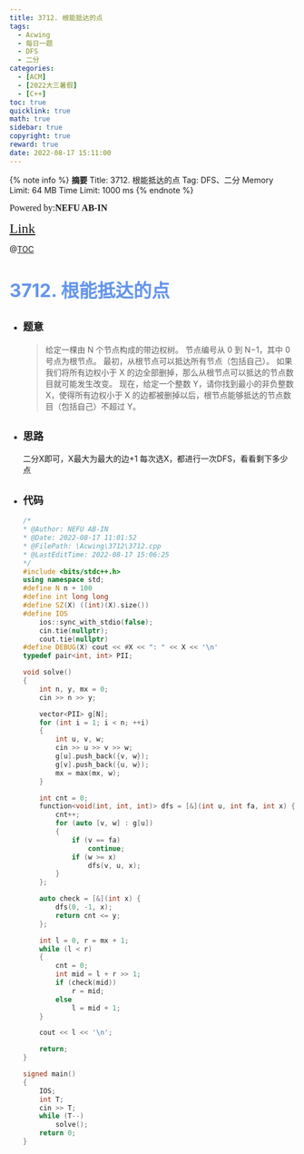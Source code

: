```yaml
---
title: 3712. 根能抵达的点
tags:
  - Acwing
  - 每日一题
  - DFS
  - 二分
categories:
  - [ACM] 
  - [2022大三暑假] 
  - [C++]
toc: true
quicklink: true
math: true
sidebar: true
copyright: true
reward: true
date: 2022-08-17 15:11:00
---
```



{% note info %}
**摘要**
Title: 3712. 根能抵达的点
Tag: DFS、二分
Memory Limit: 64 MB
Time Limit: 1000 ms
{% endnote %}
<!-- more -->

<font size=3 face=楷体>Powered by:**NEFU AB-IN**</font>

<font color=#FFA500 size=5 face=楷体>[Link](https://www.acwing.com/problem/content/3715/)</font>

@[TOC](文章目录)

# <font color=#6495ED size=6>3712. 根能抵达的点</font>

* ## <font size=4 face=粗体>题意</font>

  >给定一棵由 N 个节点构成的带边权树。
  >节点编号从 0 到 N−1，其中 0 号点为根节点。
  >最初，从根节点可以抵达所有节点（包括自己）。
  >如果我们将所有边权小于 X 的边全部删掉，那么从根节点可以抵达的节点数目就可能发生改变。
  >现在，给定一个整数 Y，请你找到最小的非负整数 X，使得所有边权小于 X 的边都被删掉以后，根节点能够抵达的节点数目（包括自己）不超过 Y。

* ## <font size=4 face=粗体>思路</font>

  二分X即可，X最大为最大的边+1
  每次选X，都进行一次DFS，看看剩下多少点

* ## <font size=4 face=粗体>代码</font>

  ```cpp
  /*
  * @Author: NEFU AB-IN
  * @Date: 2022-08-17 11:01:52
  * @FilePath: \Acwing\3712\3712.cpp
  * @LastEditTime: 2022-08-17 15:06:25
  */
  #include <bits/stdc++.h>
  using namespace std;
  #define N n + 100
  #define int long long
  #define SZ(X) ((int)(X).size())
  #define IOS                                                                                                            \
      ios::sync_with_stdio(false);                                                                                       \
      cin.tie(nullptr);                                                                                                  \
      cout.tie(nullptr)
  #define DEBUG(X) cout << #X << ": " << X << '\n'
  typedef pair<int, int> PII;

  void solve()
  {
      int n, y, mx = 0;
      cin >> n >> y;

      vector<PII> g[N];
      for (int i = 1; i < n; ++i)
      {
          int u, v, w;
          cin >> u >> v >> w;
          g[u].push_back({v, w});
          g[v].push_back({u, w});
          mx = max(mx, w);
      }

      int cnt = 0;
      function<void(int, int, int)> dfs = [&](int u, int fa, int x) {
          cnt++;
          for (auto [v, w] : g[u])
          {
              if (v == fa)
                  continue;
              if (w >= x)
                  dfs(v, u, x);
          }
      };

      auto check = [&](int x) {
          dfs(0, -1, x);
          return cnt <= y;
      };

      int l = 0, r = mx + 1;
      while (l < r)
      {
          cnt = 0;
          int mid = l + r >> 1;
          if (check(mid))
              r = mid;
          else
              l = mid + 1;
      }

      cout << l << '\n';

      return;
  }

  signed main()
  {
      IOS;
      int T;
      cin >> T;
      while (T--)
          solve();
      return 0;
  }
  ```